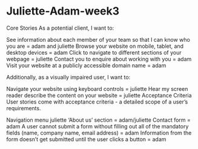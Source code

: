 # Juliette-Adam-week3
Core Stories 
As a potential client, I want to:

See information about each member of your team so that I can know who you are = adam and juliette
Browse your website on mobile, tablet, and desktop devices = adam
Click to navigate to different sections of your webpage = juliette
Contact you to enquire about working with you = adam
Visit your website at a publicly accessible domain name = adam

Additionally, as a visually impaired user, I want to: 

Navigate your website using keyboard controls = juliette
Hear my screen reader describe the content on your website = juliette
Acceptance Criteria 
User stories come with acceptance criteria - a detailed scope of a user’s requirements.

Navigation menu juliette
‘About us’ section = adam/juliette
Contact form = adam
A user cannot submit a form without filling out all of the mandatory fields (name, company name, email address) = adam
Information from the form doesn’t get submitted until the user clicks a button = adam 
